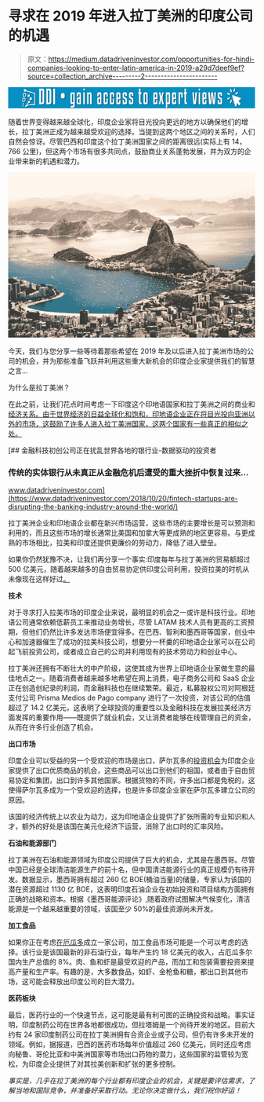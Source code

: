 # 寻求在 2019 年进入拉丁美洲的印度公司的机遇

> 原文：<https://medium.datadriveninvestor.com/opportunities-for-hindi-companies-looking-to-enter-latin-america-in-2019-a29d7deef9ef?source=collection_archive---------2----------------------->

[![](img/53a0d0b6620d45a92ef53dee71fdec8f.png)](http://www.track.datadriveninvestor.com/1B9E)

随着世界变得越来越全球化，印度企业家将目光投向更远的地方以确保他们的增长，拉丁美洲正成为越来越受欢迎的选择。当提到这两个地区之间的关系时，人们自然会惊讶。尽管巴西和印度这个拉丁美洲国家之间的距离很远(实际上有 14，766 公里)，但这两个市场有很多共同点，鼓励商业关系蓬勃发展，并为双方的企业带来新的机遇和潜力。

![](img/ef5619db265e579424c35081042c9bf2.png)

今天，我们与您分享一些等待着那些希望在 2019 年及以后进入拉丁美洲市场的公司的机会，并为那些准备飞跃并利用这些重大新机会的印度企业家提供我们的智慧之言…

为什么是拉丁美洲？

在此之前，让我们花点时间考虑一下印度这个印地语国家和拉丁美洲之间的商业和[经济关系。由于世界经济的日益全球化和饱和，印地语企业正在将目光投向亚洲以外的市场，这鼓励了许多人进入拉丁美洲国家，这两个国家有一些真正的相似之处。](https://ournagpur.com/the-commercial-and-economic-relationship-between-india-and-latin-america/)

[](https://www.datadriveninvestor.com/2018/10/20/fintech-startups-are-disrupting-the-banking-industry-around-the-world/) [## 金融科技初创公司正在扰乱世界各地的银行业-数据驱动的投资者

### 传统的实体银行从未真正从金融危机后遭受的重大挫折中恢复过来…

www.datadriveninvestor.com](https://www.datadriveninvestor.com/2018/10/20/fintech-startups-are-disrupting-the-banking-industry-around-the-world/) 

拉丁美洲企业和印地语企业都在新兴市场运营，这些市场的主要增长是可以预测和利用的，而且这些市场的增长通常比美国和加拿大等更成熟的地区更容易。与更成熟的市场相比，拉美和印度还提供更廉价的劳动力，降低了进入壁垒。

如果你仍然犹豫不决，让我们再分享一个事实:印度每年与拉丁美洲的贸易额超过 500 亿美元，随着越来越多的自由贸易协定供印度公司利用，投资拉美的时机从未像现在这样好过[。](https://medium.com/@craigdempsey_25901/6-things-you-should-know-about-indian-and-latin-american-commercial-relations-df70d867f4dc)

**技术**

对于寻求打入拉美市场的印度企业来说，最明显的机会之一或许是科技行业。印地语公司通常依赖低薪员工来推动业务增长，尽管 LATAM 技术人员有更高的工资预期，但他们仍然比许多发达市场便宜得多。在巴西、智利和墨西哥等国家，创业中心和加速器催生了成功的拉美科技公司，想要分一杯羹的印地语企业家可以在公司起飞前投资公司，或者成立自己的公司并利用现有的技术劳动力和创业中心。

拉丁美洲还拥有不断壮大的中产阶级，这使其成为世界上印地语企业家做生意的最佳地点之一。随着消费者越来越多地希望在网上消费，电子商务公司和 SaaS 企业正在创造创纪录的利润，而金融科技也在继续繁荣。最近，私募股权公司对阿根廷支付公司 Prisma Medios de Pago company 进行了一次投资，对该公司的估值超过了 14.2 亿美元，这表明了全球投资的重要性以及金融科技在发展拉美经济方面发挥的重要作用——既提供了就业机会，又让消费者能够在线管理自己的资金，从而在许多行业创造了机会。

**出口市场**

印度企业可以受益的另一个受欢迎的市场是出口，萨尔瓦多的[投资机会](https://www.bizlatinhub.com/trade-investment-opportunities-el-salvador-india/)为印度企业家提供了出口优质商品的机会，这些商品可以出口到他们的祖国，或者由于自由贸易协定和集团，出口到许多其他国家。根据货物的不同，许多出口都是免税的，这使得萨尔瓦多成为一个受欢迎的选择，也是许多印度企业家在萨尔瓦多建立公司的原因。

该国的经济传统上以农业为动力，这为印地语企业提供了扩张所需的专业知识和人才，额外的好处是该国在美元化经济下运营，消除了出口时的汇率风险。

**石油和能源部门**

拉丁美洲在石油和能源领域为印度公司提供了巨大的机会，尤其是在墨西哥。尽管中国已经是全球清洁能源生产的前十名，但中国清洁能源行业的真正规模仍有待开发。数据显示，墨西哥拥有超过 260 亿 BOE(桶油当量)的储量，专家认为该国的潜在资源超过 1130 亿 BOE，这表明印度石油企业在初始投资和项目结构方面拥有正确的战略和资本。根据《墨西哥能源评论》,随着政府试图解决气候变化，清洁能源是一个越来越重要的领域，该国至少 50%的最佳资源尚未开发。

**加工食品**

如果你正在考虑[在厄瓜多](https://www.bizlatinhub.com/how-to-form-company-ecuador/)成立一家公司，加工食品市场可能是一个可以考虑的选择。该行业是该国最新的非石油行业，每年产生约 18 亿美元的收入，占厄瓜多尔国内生产总值的 8%。肉、鱼和虾是最受欢迎的产品，而加工和包装需要投资来提高产量和生产率。有趣的是，大多数食品，如虾、金枪鱼和糖，都出口到其他市场，这可能会释放出印度公司的巨大潜力。

**医药板块**

最后，医药行业的一个快速节点，这可能是最有利可图的正确投资和战略。事实证明，印度制药公司在世界各地都很成功，但拉塔姆是一个尚待开发的地区。目前大约有 24 家印度制药公司在拉丁美洲拥有合资企业或子公司，但仍有许多未开发的领域。例如，据报道，巴西的医药市场每年价值超过 260 亿美元，同时还应考虑向秘鲁、哥伦比亚和中美洲国家等市场出口药物的潜力，这些国家的监管较为宽松，为印度企业提供了对其拉美创新和扩张的更多控制。

*事实是，几乎在拉丁美洲的每个行业都有印度企业的机会，关键是要评估需求，了解当地和国际竞争，并准备好采取行动。无论你决定做什么，我们祝你好运！*